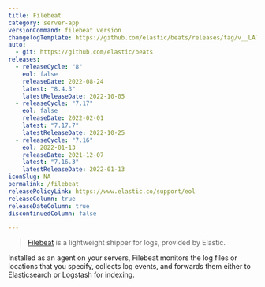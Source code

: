 ```yaml
---
title: Filebeat
category: server-app
versionCommand: filebeat version
changelogTemplate: https://github.com/elastic/beats/releases/tag/v__LATEST__
auto:
  - git: https://github.com/elastic/beats
releases:
  - releaseCycle: "8"
    eol: false
    releaseDate: 2022-08-24
    latest: "8.4.3"
    latestReleaseDate: 2022-10-05
  - releaseCycle: "7.17"
    eol: false
    releaseDate: 2022-02-01
    latest: "7.17.7"
    latestReleaseDate: 2022-10-25
  - releaseCycle: "7.16"
    eol: 2022-01-13
    releaseDate: 2021-12-07
    latest: "7.16.3"
    latestReleaseDate: 2022-01-13
iconSlug: NA
permalink: /filebeat
releasePolicyLink: https://www.elastic.co/support/eol
releaseColumn: true
releaseDateColumn: true
discontinuedColumn: false

---
```


> [Filebeat](https://www.elastic.co/beats/filebeat) is a lightweight shipper for logs, provided by Elastic.

Installed as an agent on your servers, Filebeat monitors the log files or locations that you specify,
collects log events, and forwards them either to Elasticsearch or Logstash for indexing.


